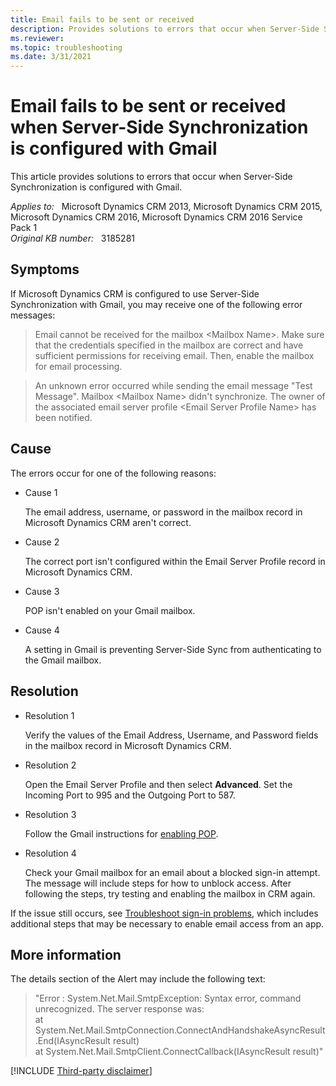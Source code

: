 ```yaml
---
title: Email fails to be sent or received
description: Provides solutions to errors that occur when Server-Side Synchronization is configured with Gmail.
ms.reviewer: 
ms.topic: troubleshooting
ms.date: 3/31/2021
---
```

# Email fails to be sent or received when Server-Side Synchronization is configured with Gmail

This article provides solutions to errors that occur when Server-Side Synchronization is configured with Gmail.

_Applies to:_ &nbsp; Microsoft Dynamics CRM 2013, Microsoft Dynamics CRM 2015, Microsoft Dynamics CRM 2016, Microsoft Dynamics CRM 2016 Service Pack 1  
_Original KB number:_ &nbsp; 3185281

## Symptoms

If Microsoft Dynamics CRM is configured to use Server-Side Synchronization with Gmail, you may receive one of the following error messages:

> Email cannot be received for the mailbox \<Mailbox Name>. Make sure that the credentials specified in the mailbox are correct and have sufficient permissions for receiving email. Then, enable the mailbox for email processing.

> An unknown error occurred while sending the email message "Test Message". Mailbox \<Mailbox Name> didn't synchronize. The owner of the associated email server profile \<Email Server Profile Name> has been notified.

## Cause

The errors occur for one of the following reasons:

- Cause 1

    The email address, username, or password in the mailbox record in Microsoft Dynamics CRM aren't correct.

- Cause 2

    The correct port isn't configured within the Email Server Profile record in Microsoft Dynamics CRM.

- Cause 3

    POP isn't enabled on your Gmail mailbox.

- Cause 4

    A setting in Gmail is preventing Server-Side Sync from authenticating to the Gmail mailbox.

## Resolution

- Resolution 1

    Verify the values of the Email Address, Username, and Password fields in the mailbox record in Microsoft Dynamics CRM.

- Resolution 2

    Open the Email Server Profile and then select **Advanced**. Set the Incoming Port to 995 and the Outgoing Port to 587.

- Resolution 3

    Follow the Gmail instructions for [enabling POP](https://support.google.com/mail/answer/7104828).

- Resolution 4

    Check your Gmail mailbox for an email about a blocked sign-in attempt. The message will include steps for how to unblock access. After following the steps, try testing and enabling the mailbox in CRM again.

If the issue still occurs, see [Troubleshoot sign-in problems](https://support.google.com/mail/answer/7126229?&ref_topic=3397501&rd=1#cantsignin), which includes additional steps that may be necessary to enable email access from an app.

## More information

The details section of the Alert may include the following text:

> "Error : System.Net.Mail.SmtpException: Syntax error, command unrecognized. The server response was:  
 at System.Net.Mail.SmtpConnection.ConnectAndHandshakeAsyncResult.End(IAsyncResult result)  
 at System.Net.Mail.SmtpClient.ConnectCallback(IAsyncResult result)"

[!INCLUDE [Third-party disclaimer](../../includes/third-party-disclaimer.md)]
